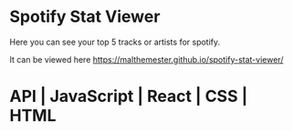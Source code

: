 # Spotify Stat Viewer

Here you can see your top 5 tracks or artists for spotify.

It can be viewed here https://malthemester.github.io/spotify-stat-viewer/

# API | JavaScript | React | CSS | HTML
